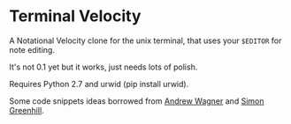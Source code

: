 Terminal Velocity
=================

A Notational Velocity clone for the unix terminal, that uses your `$EDITOR` for
note editing.

It's not 0.1 yet but it works, just needs lots of polish.

Requires Python 2.7 and urwid (pip install urwid).

Some code snippets ideas borrowed from
[Andrew Wagner](https://github.com/drewm1980/nv-console) and
[Simon Greenhill](https://bitbucket.org/simongreenhill/n).

